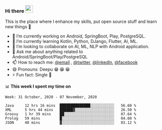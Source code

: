 ### Hi there <img src="https://media.giphy.com/media/hvRJCLFzcasrR4ia7z/giphy.gif" width="25px">
This is the place where I enhance my skills, put open source stuff and learn new things :rofl:

- 🔭 I’m currently working on Android, SpringBoot, Play, PostgreSQL. 
- 🌱 I’m currently learning Kotlin, Python, DJango, Flutter, AI, ML.
- 👯 I’m looking to collaborate on AI, ML, NLP with Android application.
- 💬 Ask me about anything related to Android/SpringBoot/Play/PostgreSQL
- 📫 How to reach me: [@email](deepakgupta7403@gmail.com) , [@twitter](https://twitter.com/deepakgupta7403), [@linkedln](https://in.linkedin.com/in/deepak-gupta-23b3b1113), [@facebook](https://facebook.com/deepakgupta7403)
- 😄 Pronouns: Deepu :grin: :grin: :grin:
- ⚡ Fun fact: Single :grimacing:

📊 **This week I spent my time on**

<!--START_SECTION:waka-->
```text
Week: 31 October, 2020 - 07 November, 2020

Java     12 hrs 16 mins  ██████████████░░░░░░░░░░░   56.60 % 
XML      5 hrs 44 mins   ██████▓░░░░░░░░░░░░░░░░░░   26.50 % 
Groovy   1 hr 39 mins    ██░░░░░░░░░░░░░░░░░░░░░░░   07.64 % 
Prolog   59 mins         █░░░░░░░░░░░░░░░░░░░░░░░░   04.60 % 
JSON     40 mins         ▓░░░░░░░░░░░░░░░░░░░░░░░░   03.12 % 
```
<!--END_SECTION:waka-->
